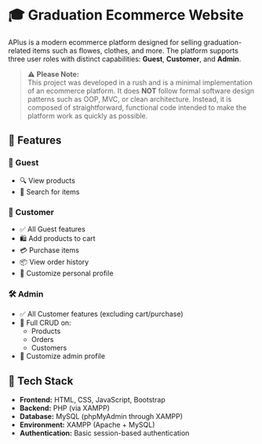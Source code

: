 # 🎓 Graduation Ecommerce Website

APlus is a modern ecommerce platform designed for selling graduation-related items such as flowes, clothes, and more. The platform supports three user roles with distinct capabilities: **Guest**, **Customer**, and **Admin**.

> ⚠️ **Please Note:**  
> This project was developed in a rush and is a minimal implementation of an ecommerce platform. It does **NOT** follow formal software design patterns such as OOP, MVC, or clean architecture. Instead, it is composed of straightforward, functional code intended to make the platform work as quickly as possible.


## 🚀 Features

### 👤 Guest
- 🔍 View products
- 🔎 Search for items

### 🛒 Customer
- ✅ All Guest features
- 🛍️ Add products to cart
- 💳 Purchase items
- 📦 View order history
- 👤 Customize personal profile

### 🛠️ Admin
- ✅ All Customer features (excluding cart/purchase)
- 🧾 Full CRUD on:
  - Products
  - Orders
  - Customers
- 👤 Customize admin profile

## 🧱 Tech Stack
- **Frontend:** HTML, CSS, JavaScript, Bootstrap
- **Backend:** PHP (via XAMPP)
- **Database:** MySQL (phpMyAdmin through XAMPP)
- **Environment:** XAMPP (Apache + MySQL)
- **Authentication:** Basic session-based authentication


